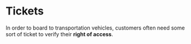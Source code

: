# Tickets

In order to board to transportation vehicles, customers often need some sort of ticket to verify their **right of access**.



